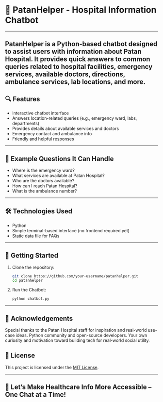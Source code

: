 # 🏥 PatanHelper - Hospital Information Chatbot
----
**PatanHelper** is a Python-based chatbot designed to assist users with information about **Patan Hospital**. It provides quick answers to common queries related to hospital facilities, emergency services, available doctors, directions, ambulance services, lab locations, and more.
----
## 🔍 Features
- Interactive chatbot interface
- Answers location-related queries (e.g., emergency ward, labs, departments)
- Provides details about available services and doctors
- Emergency contact and ambulance info
- Friendly and helpful responses
----
## 📌 Example Questions It Can Handle
- Where is the emergency ward?
- What services are available at Patan Hospital?
- Who are the doctors available?
- How can I reach Patan Hospital?
- What is the ambulance number?
----
## 🛠 Technologies Used
- Python
- Simple terminal-based interface (no frontend required yet)
- Static data file for FAQs
----
## 🚀 Getting Started
1. Clone the repository:
   ```bash
   git clone https://github.com/your-username/patanhelper.git
   cd patanhelper
2. Run the Chatbot:
    ```bash
    python chatbot.py
---

## 🙌 Acknowledgements
Special thanks to the Patan Hospital staff for inspiration and real-world use-case ideas.
Python community and open-source developers.
Your own curiosity and motivation toward building tech for real-world social utility.
## 📜 License
This project is licensed under the [MIT License](./LICENSE).

----
## 🔗 Let’s Make Healthcare Info More Accessible – One Chat at a Time!


